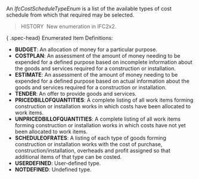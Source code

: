 ﻿An _IfcCostScheduleTypeEnum_ is a list of the available types of cost schedule from which that required may be selected.

> HISTORY&nbsp; New enumeration in IFC2x2.

{ .spec-head}
Enumerated Item Definitions:

* **BUDGET**: An allocation of money for a particular purpose.
* **COSTPLAN**: An assessment of the amount of money needing to be expended for a defined purpose based on incomplete information about the goods and services required for a construction or installation.
* **ESTIMATE**: An assessment of the amount of money needing to be expended for a defined purpose based on actual information about the goods and services required for a construction or installation.
* **TENDER**: An offer to provide goods and services.
* **PRICEDBILLOFQUANTITIES**: A complete listing of all work items forming construction or installation works in which costs have been allocated to work items.
* **UNPRICEDBILLOFQUANTITIES**: A complete listing of all work items forming construction or installation works in which costs have not yet been allocated to work items.
* **SCHEDULEOFRATES**: A listing of each type of goods forming construction or installation works with the cost of purchase, construction/installation, overheads and profit assigned so that additional items of that type can be costed.
* **USERDEFINED**: User-defined type.
* **NOTDEFINED**: Undefined type.
